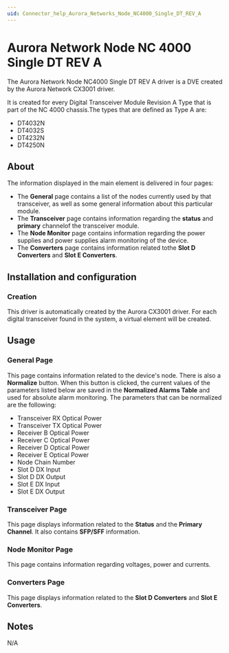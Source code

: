 ```yaml
---
uid: Connector_help_Aurora_Networks_Node_NC4000_Single_DT_REV_A
---
```


# Aurora Network Node NC 4000 Single DT REV A

The Aurora Network Node NC4000 Single DT REV A driver is a DVE created by the Aurora Network CX3001 driver.

It is created for every Digital Transceiver Module Revision A Type that is part of the NC 4000 chassis.The types that are defined as Type A are:

- DT4032N
- DT4032S
- DT4232N
- DT4250N

## About

The information displayed in the main element is delivered in four pages:

- The **General** page contains a list of the nodes currently used by that transceiver, as well as some general information about this particular module.
- The **Transceiver** page contains information regarding the **status** and **primary** channelof the transceiver module.
- The **Node Monitor** page contains information regarding the power supplies and power supplies alarm monitoring of the device.
- The **Converters** page contains information related tothe **Slot D Converters** and **Slot E Converters**.

## Installation and configuration

### Creation

This driver is automatically created by the Aurora CX3001 driver. For each digital transceiver found in the system, a virtual element will be created.

## Usage

### General Page

This page contains information related to the device's node. There is also a **Normalize** button. When this button is clicked, the current values of the parameters listed below are saved in the **Normalized Alarms Table** and used for absolute alarm monitoring. The parameters that can be normalized are the following:

- Transceiver RX Optical Power
- Transceiver TX Optical Power
- Receiver B Optical Power
- Receiver C Optical Power
- Receiver D Optical Power
- Receiver E Optical Power
- Node Chain Number
- Slot D DX Input
- Slot D DX Output
- Slot E DX Input
- Slot E DX Output

### Transceiver Page

This page displays information related to the **Status** and the **Primary Channel**. It also contains **SFP/SFF** information.

### Node Monitor Page

This page contains information regarding voltages, power and currents.

### Converters Page

This page displays information related to the **Slot D Converters** and **Slot E Converters**.

## Notes

N/A
